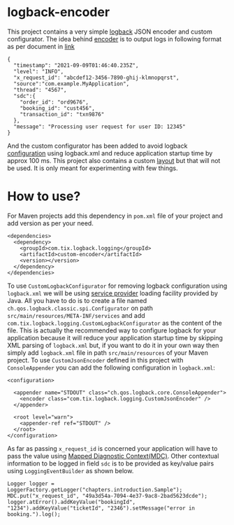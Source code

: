 # logback-encoder

This project contains a very simple [logback](https://logback.qos.ch/) JSON encoder and custom configurator. The idea behind [encoder](https://logback.qos.ch/manual/encoders.html) is to output logs in following format as per document in [link](https://borobudur.atlassian.net/wiki/spaces/XX/pages/2708472960/WIP+RFC+015+Standardized+Application+Logging+Enhancing+Scalability+Usefulness+and+Efficiency)

```
{
  "timestamp": "2021-09-09T01:46:40.235Z",
  "level": "INFO",
  "x_request_id": "abcdef12-3456-7890-ghij-klmnopqrst",
  "source":"com.example.MyApplication",
  "thread": "4567",
  "sdc":{
    "order_id": "ord9676",
    "booking_id": "cust456",
    "transaction_id": "txn9876"
  },
  "message": "Processing user request for user ID: 12345"
}
```
And the custom configurator has been added to avoid logback [configuration](https://logback.qos.ch/manual/configuration.html) using logback.xml and reduce application startup time by approx 100 ms. This project also contains a custom [layout](https://logback.qos.ch/manual/layouts.html) but that will not be used. It is only meant for experimenting with few things.

# How to use?

For Maven projects add this dependency in `pom.xml` file of your project and add version as per your need. 

```
<dependencies>
  <dependency>
    <groupId>com.tix.logback.logging</groupId>
    <artifactId>custom-encoder</artifactId>
    <version></version>
  </dependency>
</dependencies>
```

To use `CustomLogbackConfigurator` for removing logback configuration using `logback.xml` we will be using [service provider](https://docs.oracle.com/javase/6/docs/api/java/util/ServiceLoader.html) loading facility provided by Java. All you have to do is to create a file named `ch.qos.logback.classic.spi.Configurator` on path `src/main/resources/META-INF/services` and add `com.tix.logback.logging.CustomLogbackConfigurator` as the content of the file. This is actually the recommended way to configure logback for your application because it will reduce your application startup time by skipping XML parsing of `logback.xml` but, if you want to do it in your own way then simply add `logback.xml` file in path `src/main/resources` of your Maven project. To use `CustomJsonEncoder` defined in this project with `ConsoleAppender` you can add the following configuration in `logback.xml`:

```
<configuration>

  <appender name="STDOUT" class="ch.qos.logback.core.ConsoleAppender">
    <encoder class="com.tix.logback.logging.CustomJsonEncoder" />
  </appender>

  <root level="warn">
    <appender-ref ref="STDOUT" />
  </root>
</configuration>
```

As far as passing `x_request_id` is concerned your application will have to pass the value using [Mapped Diagnostic Context(MDC)](https://logback.qos.ch/manual/mdc.html). Other contextual information to be logged in field `sdc` is to be provided as key/value pairs using `LoggingEventBuilder` as shown below. 

```
Logger logger = LoggerFactory.getLogger("chapters.introduction.Sample");
MDC.put("x_request_id", "49a3d54a-7094-4e37-9ac8-2bad5623dcde");
logger.atError().addKeyValue("bookingId", "1234").addKeyValue("ticketId", "2346").setMessage("error in booking.").log();
```


